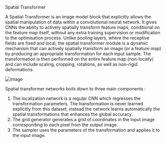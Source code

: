 Spatial Transformer


A Spatial Transformer is an image model block that explicitly allows the spatial manipulation of data within a convolutional neural network. It gives CNNs the ability to actively spatially transform feature maps, conditional on the feature map itself, without any extra training supervision or modification to the optimisation process. Unlike pooling layers, where the receptive fields are fixed and local, the spatial transformer module is a dynamic mechanism that can actively spatially transform an image (or a feature map) by producing an appropriate transformation for each input sample. The transformation is then performed on the entire feature map (non-locally) and can include scaling, cropping, rotations, as well as non-rigid deformations.

![image](https://user-images.githubusercontent.com/73247157/127658957-c9d5e050-22c4-4604-9981-4ad660d2eac8.png)


Spatial transformer networks boils down to three main components :

1. The localization network is a regular CNN which regresses the transformation parameters. The transformation is never learned explicitly from this dataset, instead the network learns automatically the spatial transformations that enhances the global accuracy.
2. The grid generator generates a grid of coordinates in the input image corresponding to each pixel from the output image.
3. The sampler uses the parameters of the transformation and applies it to the input image.


